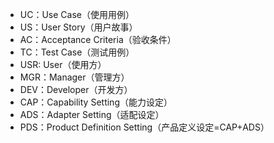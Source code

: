 * UC：Use Case（使用用例）
* US：User Story（用户故事）
* AC：Acceptance Criteria（验收条件）
* TC：Test Case（测试用例）
* USR: User（使用方）
* MGR：Manager（管理方）
* DEV：Developer（开发方）
* CAP：Capability Setting（能力设定）
* ADS：Adapter Setting（适配设定）
* PDS：Product Definition Setting（产品定义设定=CAP+ADS）